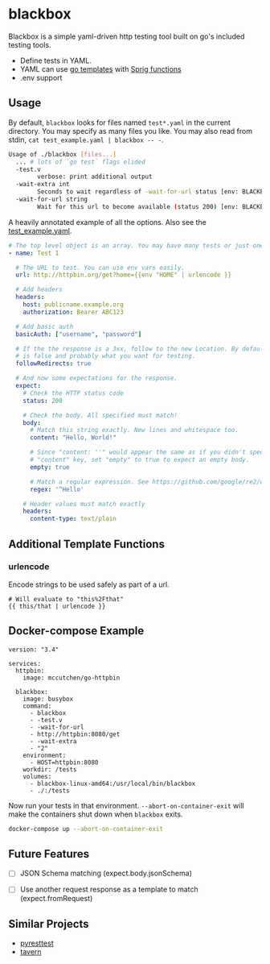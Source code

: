 blackbox
========

Blackbox is a simple yaml-driven http testing tool built on go's included testing tools.

- Define tests in YAML.
- YAML can use [go templates](https://golang.org/pkg/text/template/) with [Sprig functions](http://masterminds.github.io/sprig/)
- .env support

Usage
-----

By default, `blackbox` looks for files named `test*.yaml` in the current directory. You may specify as many files you like. You may also read from stdin, `cat test_example.yaml | blackbox -- -`.

```bash
Usage of ./blackbox [files...]
  ... # lots of `go test` flags elided
  -test.v
        verbose: print additional output
  -wait-extra int
        Seconds to wait regardless of -wait-for-url status [env: BLACKBOX_WAIT_EXTRA]
  -wait-for-url string
        Wait for this url to become available (status 200) [env: BLACKBOX_WAIT_FOR_URL]
```

A heavily annotated example of all the options. Also see the [test_example.yaml](test_example.yaml).

```yaml
# The top level object is an array. You may have many tests or just one.
- name: Test 1

  # The URL to test. You can use env vars easily.
  url: http://httpbin.org/get?home={{env "HOME" | urlencode }}

  # Add headers
  headers:
    host: publicname.example.org
    authorization: Bearer ABC123

  # Add basic auth
  basicAuth: ["username", "password"]

  # If the the response is a 3xx, follow to the new Location. By default this
  # is false and probably what you want for testing.
  followRedirects: true

  # And now some expectations for the response.
  expect:
    # Check the HTTP status code
    status: 200

    # Check the body. All specified must match!
    body:
      # Match this string exactly. New lines and whitespace too.
      content: "Hello, World!"

      # Since "content: ''" would appear the same as if you didn't specify the
      # "content" key, set "empty" to true to expect an empty body.
      empty: true

      # Match a regular expression. See https://github.com/google/re2/wiki/Syntax
      regex: '^Hello'

    # Header values must match exactly
    headers:
      content-type: text/plain
```

Additional Template Functions
-----------------------------

### urlencode

Encode strings to be used safely as part of a url.

```
# Will evaluate to "this%2Fthat"
{{ this/that | urlencode }}
```

Docker-compose Example
----------------------

```
version: "3.4"

services:
  httpbin:
    image: mccutchen/go-httpbin

  blackbox:
    image: busybox
    command:
      - blackbox
      - -test.v
      - -wait-for-url
      - http://httpbin:8080/get
      - -wait-extra
      - "2"
    environment:
      - HOST=httpbin:8080
    workdir: /tests
    volumes:
      - blackbox-linux-amd64:/usr/local/bin/blackbox
      - ./:/tests
```

Now run your tests in that environment. `--abort-on-container-exit` will make the containers shut down when `blackbox` exits.

```bash
docker-compose up --abort-on-container-exit
```

Future Features
---------------

- [ ] JSON Schema matching (expect.body.jsonSchema)
- [ ] Use another request response as a template to match (expect.fromRequest)


Similar Projects
----------------

- [pyresttest](https://github.com/svanoort/pyresttest)
- [tavern](https://github.com/taverntesting/tavern)
